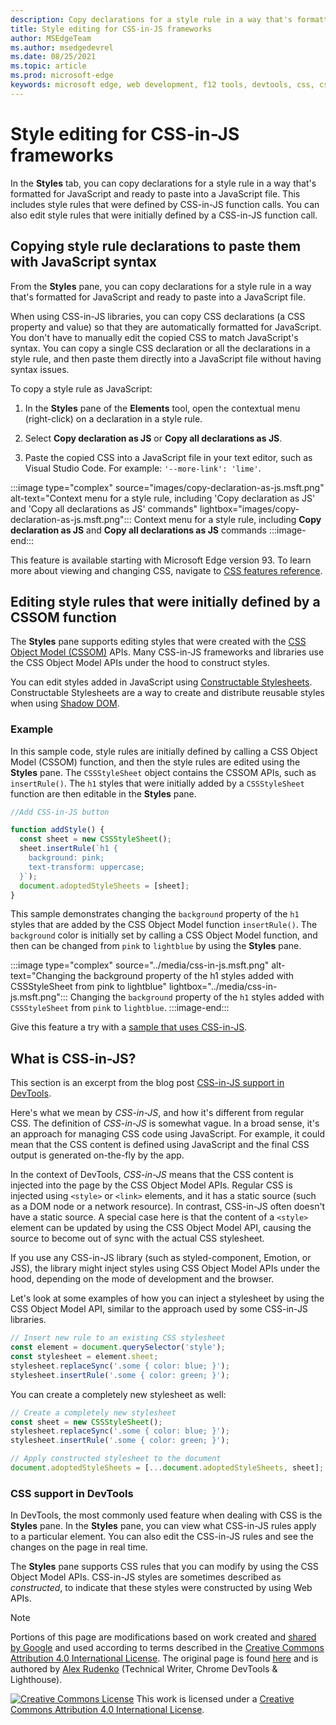 ```yaml
---
description: Copy declarations for a style rule in a way that's formatted for JavaScript and ready to paste into a JavaScript file.  Edit style rules that were initially defined by a CSSOM function.
title: Style editing for CSS-in-JS frameworks
author: MSEdgeTeam
ms.author: msedgedevrel
ms.date: 08/25/2021
ms.topic: article
ms.prod: microsoft-edge
keywords: microsoft edge, web development, f12 tools, devtools, css, css-in-js
---
```

<!-- Copyright Alex Rudenko

   Licensed under the Apache License, Version 2.0 (the "License");
   you may not use this file except in compliance with the License.
   You may obtain a copy of the License at

       https://www.apache.org/licenses/LICENSE-2.0

   Unless required by applicable law or agreed to in writing, software
   distributed under the License is distributed on an "AS IS" BASIS,
   WITHOUT WARRANTIES OR CONDITIONS OF ANY KIND, either express or implied.
   See the License for the specific language governing permissions and
   limitations under the License. -->
# Style editing for CSS-in-JS frameworks

In the **Styles** tab, you can copy declarations for a style rule in a way that's formatted for JavaScript and ready to paste into a JavaScript file.  This includes style rules that were defined by CSS-in-JS function calls.  You can also edit style rules that were initially defined by a CSS-in-JS function call.


<!-- ====================================================================== -->
## Copying style rule declarations to paste them with JavaScript syntax

From the **Styles** pane, you can copy declarations for a style rule in a way that's formatted for JavaScript and ready to paste into a JavaScript file.

When using CSS-in-JS libraries, you can copy CSS declarations (a CSS property and value) so that they are automatically formatted for JavaScript.  You don't have to manually edit the copied CSS to match JavaScript's syntax.  You can copy a single CSS declaration or all the declarations in a style rule, and then paste them directly into a JavaScript file without having syntax issues.

To copy a style rule as JavaScript:

1. In the **Styles** pane of the **Elements** tool, open the contextual menu (right-click) on a declaration in a style rule.

1. Select **Copy declaration as JS** or **Copy all declarations as JS**.

1. Paste the copied CSS into a JavaScript file in your text editor, such as Visual Studio Code.  For example: `'--more-link': 'lime'`.

:::image type="complex" source="images/copy-declaration-as-js.msft.png" alt-text="Context menu for a style rule, including 'Copy declaration as JS' and 'Copy all declarations as JS' commands" lightbox="images/copy-declaration-as-js.msft.png":::
   Context menu for a style rule, including **Copy declaration as JS** and **Copy all declarations as JS** commands
:::image-end:::

This feature is available starting with Microsoft Edge version 93. <!-- delete statement sometime after September 2, 2021 --> To learn more about viewing and changing CSS, navigate to [CSS features reference](reference.md).


<!-- ====================================================================== -->
## Editing style rules that were initially defined by a CSSOM function

<!-- from https://docs.microsoft.com/en-us/microsoft-edge/devtools-guide-chromium/whats-new/2020/06/devtools#style-editing-for-css-in-js-frameworks -->

The **Styles** pane supports editing styles that were created with the [CSS Object Model (CSSOM)](https://drafts.csswg.org/cssom) APIs.  Many CSS-in-JS frameworks and libraries use the CSS Object Model APIs under the hood to construct styles.

You can edit styles added in JavaScript using [Constructable Stylesheets](https://wicg.github.io/construct-stylesheets/).  Constructable Stylesheets are a way to create and distribute reusable styles when using [Shadow DOM](https://developer.mozilla.org/docs/Web/Web_Components/Using_shadow_DOM).

### Example

In this sample code, style rules are initially defined by calling a CSS Object Model (CSSOM) function, and then the style rules are edited using the **Styles** pane.  The `CSSStyleSheet` object contains the CSSOM APIs, such as `insertRule()`.  The `h1` styles that were initially added by a `CSSStyleSheet` function are then editable in the **Styles** pane.

```javascript
//Add CSS-in-JS button

function addStyle() {
  const sheet = new CSSStyleSheet();
  sheet.insertRule(`h1 {
    background: pink;
    text-transform: uppercase;
  }`);
  document.adoptedStyleSheets = [sheet];
}
```

This sample demonstrates changing the `background` property of the `h1` styles that are added by the CSS Object Model function `insertRule()`.  The `background` color is initially set by calling a CSS Object Model function, and then can be changed from `pink` to `lightblue` by using the **Styles** pane.

:::image type="complex" source="../media/css-in-js.msft.png" alt-text="Changing the background property of the h1 styles added with CSSStyleSheet from pink to lightblue" lightbox="../media/css-in-js.msft.png":::
   Changing the `background` property of the `h1` styles added with `CSSStyleSheet` from `pink` to `lightblue`.
:::image-end:::

Give this feature a try with a [sample that uses CSS-in-JS](https://codepen.io/zoherghadyali/full/abdGrPZ).


<!-- ====================================================================== -->
## What is CSS-in-JS?

This section is an excerpt from the blog post [CSS-in-JS support in DevTools](https://developers.google.com/web/updates/2021/02/css-in-js).

Here's what we mean by _CSS-in-JS_, and how it's different from regular CSS.  The definition of _CSS-in-JS_ is somewhat vague.  In a broad sense, it's an approach for managing CSS code using JavaScript.  For example, it could mean that the CSS content is defined using JavaScript and the final CSS output is generated on-the-fly by the app.

In the context of DevTools, _CSS-in-JS_ means that the CSS content is injected into the page by the CSS Object Model APIs.  Regular CSS is injected using `<style>` or `<link>` elements, and it has a static source (such as a DOM node or a network resource).  In contrast, CSS-in-JS often doesn't have a static source.  A special case here is that the content of a `<style>` element can be updated by using the CSS Object Model API, causing the source to become out of sync with the actual CSS stylesheet.

If you use any CSS-in-JS library (such as styled-component, Emotion, or JSS), the library might inject styles using CSS Object Model APIs under the hood, depending on the mode of development and the browser.

Let's look at some examples of how you can inject a stylesheet by using the CSS Object Model API, similar to the approach used by some CSS-in-JS libraries.

```javascript
// Insert new rule to an existing CSS stylesheet
const element = document.querySelector('style');
const stylesheet = element.sheet;
stylesheet.replaceSync('.some { color: blue; }');
stylesheet.insertRule('.some { color: green; }');
```

You can create a completely new stylesheet as well:

```javascript
// Create a completely new stylesheet
const sheet = new CSSStyleSheet();
stylesheet.replaceSync('.some { color: blue; }');
stylesheet.insertRule('.some { color: green; }');
```

```javascript
// Apply constructed stylesheet to the document
document.adoptedStyleSheets = [...document.adoptedStyleSheets, sheet];
```

### CSS support in DevTools

In DevTools, the most commonly used feature when dealing with CSS is the **Styles** pane.  In the **Styles** pane, you can view what CSS-in-JS rules apply to a particular element.  You can also edit the CSS-in-JS rules and see the changes on the page in real time.

The **Styles** pane supports CSS rules that you can modify by using the CSS Object Model APIs.  CSS-in-JS styles are sometimes described as _constructed_, to indicate that these styles were constructed by using Web APIs.

<!-- video https://storage.googleapis.com/chrome-gcs-uploader.appspot.com/video/dPDCek3EhZgLQPGtEG3y0fTn4v82/Jy8q9gPbQknRturLyCsq.mp4 -->


<!-- ====================================================================== -->
<!-- links -->
[CssReference]: reference.md "CSS features reference | Microsoft Docs"
<!-- external links -->
[BlogCssInJsInDevTools]: https://developers.google.com/web/updates/2021/02/css-in-js "CSS-in-JS support in DevTools | Google Blog "
[CsswgDraftsCssom]: https://drafts.csswg.org/cssom "CSS Object Model (CSSOM) | W3C CSS Working Group Editor Drafts"
[WicgConstructStylesheet]: https://wicg.github.io/construct-stylesheets/ "Constructable Stylesheet Objects | Web Incubator CG"
[MdnShadowDom]: https://developer.mozilla.org/docs/Web/Web_Components/Using_shadow_DOM "Using shadow DOM | MDN"
[CodepenZoherghadyaliAbdgrpz]: https://codepen.io/zoherghadyali/full/abdGrPZ "Style editing for CSS-in-JS frameworks | CodePen"

[CCA4IL]: https://creativecommons.org/licenses/by/4.0
[CCby4Image]: https://i.creativecommons.org/l/by/4.0/88x31.png
[GoogleSitePolicies]: https://developers.google.com/terms/site-policies
[AlexRudenko]: https://developers.google.com/web/resources/contributors#alex-rudenko


<!-- ====================================================================== -->
> [!NOTE]
> Portions of this page are modifications based on work created and [shared by Google](https://developers.google.com/terms/site-policies) and used according to terms described in the [Creative Commons Attribution 4.0 International License](https://creativecommons.org/licenses/by/4.0).
> The original page is found [here](https://developer.chrome.com/blog/css-in-js/) and is authored by [Alex Rudenko](https://developers.google.com/web/resources/contributors#alex-rudenko) (Technical Writer, Chrome DevTools \& Lighthouse).

[![Creative Commons License](https://i.creativecommons.org/l/by/4.0/88x31.png)](https://creativecommons.org/licenses/by/4.0)
This work is licensed under a [Creative Commons Attribution 4.0 International License](https://creativecommons.org/licenses/by/4.0).

